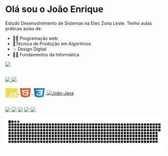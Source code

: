 

<h1>Olá sou o João Enrique</h1>
Estudo Desenvolvimento de Sistemas na Etec Zona Leste. Tenho aulas práticas aulas de:

- 👨‍💻 Programação web
- 🤖Técnica de Produção em Algoritmos
- 💥 Design Digital
- 🐱‍💻 Fundamentos da Informática
<img height="170em" src="https://user-images.githubusercontent.com/87030375/138008978-8857d41f-074f-4816-bf41-2178ae9c2327.png"/>
 
 ##
 
 
<div aling="center">
  <a href="https://www.linkedin.com/in/joãoenrique">
    <img height="180em" src="https://github-readme-stats.vercel.app/api?username=JoaoEnrique&show_icons=true&theme=highcontrast"/>
    <img height="180em" src="https://github-readme-stats.vercel.app/api/top-langs/?username=JoaoEnrique&layout=compact&theme=highcontrast"/>
 </a>
 </div>
 
 
 <div style="display: inline_block"><br>
  <a href="https://www.linkedin.com/in/joãoenrique">
    <img align="center" alt="João-Js" height="30" width="40" src="https://raw.githubusercontent.com/devicons/devicon/master/icons/javascript/javascript-plain.svg">
    <img align="center" alt="João-HTML" height="30" width="40" src="https://raw.githubusercontent.com/devicons/devicon/master/icons/html5/html5-original.svg">
    <img align="center" alt="João-CSS" height="30" width="40" src="https://raw.githubusercontent.com/devicons/devicon/master/icons/css3/css3-original.svg">
    <img align="center" alt="João-Java" height="30" width="40" src="https://cdn.jsdelivr.net/gh/devicons/devicon/icons/java/java-original.svg">
  </a>
</div>
 
 ##
 <div> 
  <a href="https://www.instagram.com/joao.enriquesantosalves/" target="_blank"><img src="https://img.shields.io/badge/-Instagram-%23E4405F?style=for-the-badge&logo=instagram&logoColor=white" target="_blank"></a>
  <a href = "mailto:contatojebsantosalves@gmail.com"><img src="https://img.shields.io/badge/-Gmail-%23333?style=for-the-badge&logo=gmail&logoColor=white" target="_blank"></a>
  <a href="https://www.linkedin.com/in/joãoenrique" target="_blank"><img src="https://img.shields.io/badge/-LinkedIn-%230077B5?style=for-the-badge&logo=linkedin&logoColor=white" target="_blank"></a> 
  <a href="https://discord.gg/6cqN5V69" target="_blank"><img src="https://img.shields.io/badge/GitHub-100000?style=for-the-badge&logo=github&logoColor=white" target="_blank"></a> 
  <a href="" target="_blank"><img src="https://img.shields.io/badge/Discord-7289DA?style=for-the-badge&logo=discord&logoColor=white" target="_blank"></a>
  
  ![Snake animation](https://github.com/JoaoEnrique/JoaoEnrique/blob/output/github-contribution-grid-snake.svg)
 	
</div>
